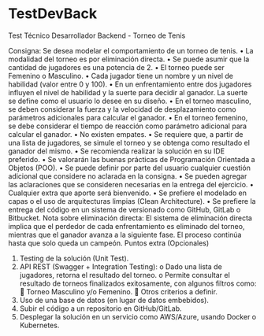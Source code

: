 # TestDevBack

Test Técnico Desarrollador Backend - Torneo de Tenis

Consigna:
Se desea modelar el comportamiento de un torneo de tenis.
•	La modalidad del torneo es por eliminación directa.
•	Se puede asumir que la cantidad de jugadores es una potencia de 2.
•	El torneo puede ser Femenino o Masculino.
•	Cada jugador tiene un nombre y un nivel de habilidad (valor entre 0 y 100).
•	En un enfrentamiento entre dos jugadores influyen el nivel de habilidad y la suerte para decidir al ganador. La suerte se define como el usuario lo desee en su diseño.
•	En el torneo masculino, se deben considerar la fuerza y la velocidad de desplazamiento como parámetros adicionales para calcular el ganador.
•	En el torneo femenino, se debe considerar el tiempo de reacción como parámetro adicional para calcular el ganador.
•	No existen empates.
•	Se requiere que, a partir de una lista de jugadores, se simule el torneo y se obtenga como resultado el ganador del mismo.
•	Se recomienda realizar la solución en su IDE preferido.
•	Se valorarán las buenas prácticas de Programación Orientada a Objetos (POO).
•	Se puede definir por parte del usuario cualquier cuestión adicional que considere no aclarada en la consigna.
•	Se pueden agregar las aclaraciones que se consideren necesarias en la entrega del ejercicio.
•	Cualquier extra que aporte será bienvenido.
•	Se prefiere el modelado en capas o el uso de arquitecturas limpias (Clean Architecture).
•	Se prefiere la entrega del código en un sistema de versionado como GitHub, GitLab o Bitbucket.
Nota sobre eliminación directa:
El sistema de eliminación directa implica que el perdedor de cada enfrentamiento es eliminado del torneo, mientras que el ganador avanza a la siguiente fase. El proceso continúa hasta que solo queda un campeón.
Puntos extra (Opcionales)
1.	Testing de la solución (Unit Test).
2.	API REST (Swagger + Integration Testing):
    o	Dado una lista de jugadores, retorna el resultado del torneo.
    o	Permite consultar el resultado de torneos finalizados exitosamente, con algunos filtros como:
        	Torneo Masculino y/o Femenino.
        	Otros criterios a definir.
3.	Uso de una base de datos (en lugar de datos embebidos).
4.	Subir el código a un repositorio en GitHub/GitLab.
5.	Desplegar la solución en un servicio como AWS/Azure, usando Docker o Kubernetes.
